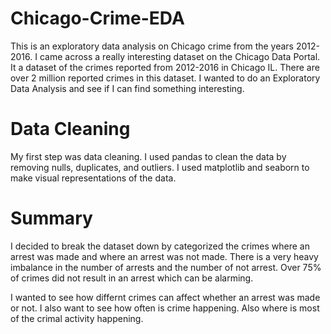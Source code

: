 # Chicago-Crime-EDA
This is an exploratory data analysis on Chicago crime from the years 2012-2016. 
I came across a really interesting dataset on the Chicago Data Portal. It a dataset of the crimes reported from 2012-2016 in Chicago IL. There are over 2 million reported crimes in this dataset. I wanted to do an Exploratory Data Analysis and see if I can find something interesting.

# Data Cleaning
My first step was data cleaning. I used pandas to clean the data by removing nulls, duplicates, and outliers. I used matplotlib and seaborn to make visual representations of the data. 

# Summary 
I decided to break the dataset down by categorized the crimes where an arrest was made and where an arrest was not made. There is a very heavy imbalance in the number of arrests and the number of not arrest. Over 75% of crimes did not result in an arrest which can be alarming. 

I wanted to see how differnt crimes can affect whether an arrest was made or not. I also want to see how often is crime happening. Also where is most of the crimal activity happening. 
